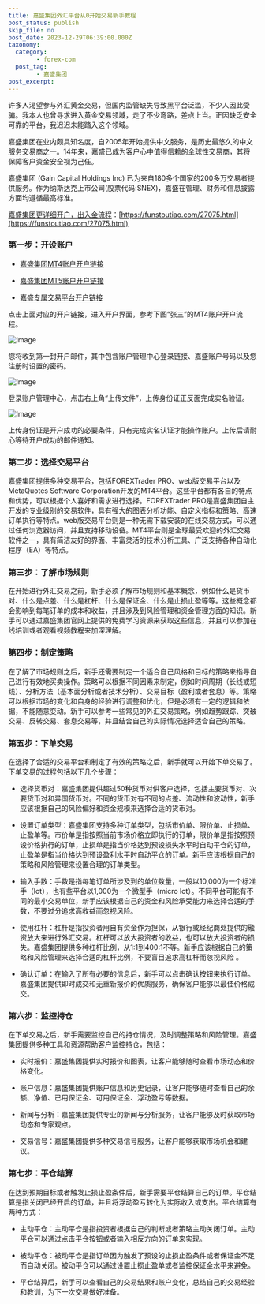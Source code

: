 ```yaml
---
title: 嘉盛集团外汇平台从0开始交易新手教程
post_status: publish
skip_file: no
post_date: 2023-12-29T06:39:00.000Z
taxonomy:
  category:
        - forex-com
  post_tag:
        - 嘉盛集团
post_excerpt: 
---
```

许多人渴望参与外汇黄金交易，但国内监管缺失导致黑平台泛滥，不少人因此受骗。我本人也曾寻求进入黄金交易领域，走了不少弯路，差点上当。正因缺乏安全可靠的平台，我迟迟未能踏入这个领域。

嘉盛集团在业内颇具知名度，自2005年开始提供中文服务，是历史最悠久的中文服务交易商之一。14年来，嘉盛已成为客户心中值得信赖的全球性交易商，其将保障客户资金安全视为己任。

嘉盛集团 (Gain Capital Holdings Inc) 已为来自180多个国家的200多万交易者提供服务。作为纳斯达克上市公司(股票代码:SNEX)，嘉盛在管理、财务和信息披露方面均遵循最高标准。

[嘉盛集团更详细开户，出入金流程](https://funstoutiao.com/27075.html)：[https://funstoutiao.com/27075.html](https://funstoutiao.com/27075.html)

### 第一步：开设账户

* [嘉盛集团MT4账户开户链接](https://s.ssgg.net/jsmt4)

* [嘉盛集团MT5账户开户链接](https://s.ssgg.net/jsmt5)

* [嘉盛专属交易平台开户链接](https://s.ssgg.net/js)

点击上面对应的开户链接，进入开户界面，参考下图“张三”的MT4账户开户流程。

![Image](https://prod-files-secure.s3.us-west-2.amazonaws.com/39ed1227-6d7d-4570-be36-9ccd4a2c4241/7a167aea-686b-400d-af59-4e18eb607a40/640.png?X-Amz-Algorithm=AWS4-HMAC-SHA256&X-Amz-Content-Sha256=UNSIGNED-PAYLOAD&X-Amz-Credential=ASIAZI2LB466TLQX4ZLH%2F20250406%2Fus-west-2%2Fs3%2Faws4_request&X-Amz-Date=20250406T161308Z&X-Amz-Expires=3600&X-Amz-Security-Token=IQoJb3JpZ2luX2VjEM%2F%2F%2F%2F%2F%2F%2F%2F%2F%2F%2FwEaCXVzLXdlc3QtMiJHMEUCIC3jWCrkxakvzuhJSulG2%2FxXHruJfWnJz0IoC6F%2FvDvaAiEAyVRR3gVh113qbmO%2F30ZJVMbbgIKGuzdfEKa16kGqKlYq%2FwMISBAAGgw2Mzc0MjMxODM4MDUiDGlAT6YutZv0pYsZhyrcA3PBiYbRlS5qNQJNOwcAlrebG5HasfBP73OTyi1NiIONWrxUJSyW3xA0z0RRiy0hT8fjtMf39DVUILFp93OnXJ0ZvDJgcQlhvTuY%2ByCUmtwqwpPqUvcg4HYu9f7Zdq%2Ba52z7ztagkUuk57pcbk6a98Dp76ELBA%2Fs3XtQrPChUqPMunxYLmnH%2BoSwkk5eIOyW64FPxZrhmyMKfCYak3%2FHJ2cNk%2FxLGPBrDe6y8Y64LjIURfIwUvyTXdxbWQ4ncIXEOF8LO4m5IEzQQj7BI41IdbOlh1v2I8m9NT%2FmHbNpg9%2Bqf4JCaKsJYzO318vP8%2F4HwCAF%2FEWUQc4m7DU%2Bk88mVpdHRPO4QQsLZgL1JS9ZAQImOa9TvjzE6Qb%2BawIcLDdmhAGIRKxJy29yJU5CS12tqsqTwQQmUpuC03Aevb%2F%2F15z3%2FruLod82FMIh8UzRXuQewTQSZpV7bf35JoaHG3pVRG1e48Vp30ndLRgItXKf38aI42WpDL3eNa4nGGSjpSe%2FfepThoMMiNEQGHbVvUZbnaRchibced1H0iHVav%2F1g%2BLo6Y09sug3yrhoHkwk%2B52BxRtCuSKNK6OfcxO78K1vGVEa3lbARC3MMYuB0xTWQLFfwLBvl2RaBeztL%2FwoMPegyr8GOqUBv7fgWRNMIwM8cNok3mV2JLoSxMX462ichMmPbCf6caHTIElUorumYFtThJPbQfRfpNp%2F0V600rGYWq4ii1Wp148p4BcVxGWQIY%2F4UEv19%2BDk7bDQ2iU5G2%2BPtNY68c0e%2B0aUd8j6yxUprImWnHoAtWcELCHwhrget5qrw9C3fLypz3g7veS5wdQ7wxgGATy4eC4ohosKatDJuF399pvt6bJ8fJu2&X-Amz-Signature=c0b1954a4f04f40b9026c687c95de56fc6383fa7044e35aae040299db7dd2bc0&X-Amz-SignedHeaders=host&x-id=GetObject)

您将收到第一封开户邮件，其中包含账户管理中心登录链接、嘉盛账户号码以及您注册时设置的密码。

![Image](https://prod-files-secure.s3.us-west-2.amazonaws.com/39ed1227-6d7d-4570-be36-9ccd4a2c4241/eaa1c6b3-2877-4284-a0e1-530e222c27fb/image.png?X-Amz-Algorithm=AWS4-HMAC-SHA256&X-Amz-Content-Sha256=UNSIGNED-PAYLOAD&X-Amz-Credential=ASIAZI2LB466TLQX4ZLH%2F20250406%2Fus-west-2%2Fs3%2Faws4_request&X-Amz-Date=20250406T161308Z&X-Amz-Expires=3600&X-Amz-Security-Token=IQoJb3JpZ2luX2VjEM%2F%2F%2F%2F%2F%2F%2F%2F%2F%2F%2FwEaCXVzLXdlc3QtMiJHMEUCIC3jWCrkxakvzuhJSulG2%2FxXHruJfWnJz0IoC6F%2FvDvaAiEAyVRR3gVh113qbmO%2F30ZJVMbbgIKGuzdfEKa16kGqKlYq%2FwMISBAAGgw2Mzc0MjMxODM4MDUiDGlAT6YutZv0pYsZhyrcA3PBiYbRlS5qNQJNOwcAlrebG5HasfBP73OTyi1NiIONWrxUJSyW3xA0z0RRiy0hT8fjtMf39DVUILFp93OnXJ0ZvDJgcQlhvTuY%2ByCUmtwqwpPqUvcg4HYu9f7Zdq%2Ba52z7ztagkUuk57pcbk6a98Dp76ELBA%2Fs3XtQrPChUqPMunxYLmnH%2BoSwkk5eIOyW64FPxZrhmyMKfCYak3%2FHJ2cNk%2FxLGPBrDe6y8Y64LjIURfIwUvyTXdxbWQ4ncIXEOF8LO4m5IEzQQj7BI41IdbOlh1v2I8m9NT%2FmHbNpg9%2Bqf4JCaKsJYzO318vP8%2F4HwCAF%2FEWUQc4m7DU%2Bk88mVpdHRPO4QQsLZgL1JS9ZAQImOa9TvjzE6Qb%2BawIcLDdmhAGIRKxJy29yJU5CS12tqsqTwQQmUpuC03Aevb%2F%2F15z3%2FruLod82FMIh8UzRXuQewTQSZpV7bf35JoaHG3pVRG1e48Vp30ndLRgItXKf38aI42WpDL3eNa4nGGSjpSe%2FfepThoMMiNEQGHbVvUZbnaRchibced1H0iHVav%2F1g%2BLo6Y09sug3yrhoHkwk%2B52BxRtCuSKNK6OfcxO78K1vGVEa3lbARC3MMYuB0xTWQLFfwLBvl2RaBeztL%2FwoMPegyr8GOqUBv7fgWRNMIwM8cNok3mV2JLoSxMX462ichMmPbCf6caHTIElUorumYFtThJPbQfRfpNp%2F0V600rGYWq4ii1Wp148p4BcVxGWQIY%2F4UEv19%2BDk7bDQ2iU5G2%2BPtNY68c0e%2B0aUd8j6yxUprImWnHoAtWcELCHwhrget5qrw9C3fLypz3g7veS5wdQ7wxgGATy4eC4ohosKatDJuF399pvt6bJ8fJu2&X-Amz-Signature=8450df6e265c302caa1d1c7d65bbaf46b8f69b7ac3495a3aee132e9e43afefaa&X-Amz-SignedHeaders=host&x-id=GetObject)

登录账户管理中心，点击右上角“上传文件”，上传身份证正反面完成实名验证。

![Image](https://prod-files-secure.s3.us-west-2.amazonaws.com/39ed1227-6d7d-4570-be36-9ccd4a2c4241/54090639-09fc-46b4-a135-e0289f707147/image.png?X-Amz-Algorithm=AWS4-HMAC-SHA256&X-Amz-Content-Sha256=UNSIGNED-PAYLOAD&X-Amz-Credential=ASIAZI2LB466TLQX4ZLH%2F20250406%2Fus-west-2%2Fs3%2Faws4_request&X-Amz-Date=20250406T161308Z&X-Amz-Expires=3600&X-Amz-Security-Token=IQoJb3JpZ2luX2VjEM%2F%2F%2F%2F%2F%2F%2F%2F%2F%2F%2FwEaCXVzLXdlc3QtMiJHMEUCIC3jWCrkxakvzuhJSulG2%2FxXHruJfWnJz0IoC6F%2FvDvaAiEAyVRR3gVh113qbmO%2F30ZJVMbbgIKGuzdfEKa16kGqKlYq%2FwMISBAAGgw2Mzc0MjMxODM4MDUiDGlAT6YutZv0pYsZhyrcA3PBiYbRlS5qNQJNOwcAlrebG5HasfBP73OTyi1NiIONWrxUJSyW3xA0z0RRiy0hT8fjtMf39DVUILFp93OnXJ0ZvDJgcQlhvTuY%2ByCUmtwqwpPqUvcg4HYu9f7Zdq%2Ba52z7ztagkUuk57pcbk6a98Dp76ELBA%2Fs3XtQrPChUqPMunxYLmnH%2BoSwkk5eIOyW64FPxZrhmyMKfCYak3%2FHJ2cNk%2FxLGPBrDe6y8Y64LjIURfIwUvyTXdxbWQ4ncIXEOF8LO4m5IEzQQj7BI41IdbOlh1v2I8m9NT%2FmHbNpg9%2Bqf4JCaKsJYzO318vP8%2F4HwCAF%2FEWUQc4m7DU%2Bk88mVpdHRPO4QQsLZgL1JS9ZAQImOa9TvjzE6Qb%2BawIcLDdmhAGIRKxJy29yJU5CS12tqsqTwQQmUpuC03Aevb%2F%2F15z3%2FruLod82FMIh8UzRXuQewTQSZpV7bf35JoaHG3pVRG1e48Vp30ndLRgItXKf38aI42WpDL3eNa4nGGSjpSe%2FfepThoMMiNEQGHbVvUZbnaRchibced1H0iHVav%2F1g%2BLo6Y09sug3yrhoHkwk%2B52BxRtCuSKNK6OfcxO78K1vGVEa3lbARC3MMYuB0xTWQLFfwLBvl2RaBeztL%2FwoMPegyr8GOqUBv7fgWRNMIwM8cNok3mV2JLoSxMX462ichMmPbCf6caHTIElUorumYFtThJPbQfRfpNp%2F0V600rGYWq4ii1Wp148p4BcVxGWQIY%2F4UEv19%2BDk7bDQ2iU5G2%2BPtNY68c0e%2B0aUd8j6yxUprImWnHoAtWcELCHwhrget5qrw9C3fLypz3g7veS5wdQ7wxgGATy4eC4ohosKatDJuF399pvt6bJ8fJu2&X-Amz-Signature=b69aa03474d0127dde8f3bd82600c9f8eb27e5a1e79e1b7a96f3834523468ece&X-Amz-SignedHeaders=host&x-id=GetObject)

上传身份证是开户成功的必要条件，只有完成实名认证才能操作账户。上传后请耐心等待开户成功的邮件通知。

### 第二步：选择交易平台

嘉盛集团提供多种交易平台，包括FOREXTrader PRO、web版交易平台以及MetaQuotes Software Corporation开发的MT4平台。这些平台都有各自的特点和优势，可以根据个人喜好和需求进行选择。FOREXTrader PRO是嘉盛集团自主开发的专业级别的交易软件，具有强大的图表分析功能、自定义指标和策略、高速订单执行等特点。web版交易平台则是一种无需下载安装的在线交易方式，可以通过任何浏览器访问，并且支持移动设备。MT4平台则是全球最受欢迎的外汇交易软件之一，具有简洁友好的界面、丰富灵活的技术分析工具、广泛支持各种自动化程序（EA）等特点。

### 第三步：了解市场规则

在开始进行外汇交易之前，新手必须了解市场规则和基本概念，例如什么是货币对、什么是点差、什么是杠杆、什么是保证金、什么是止损止盈等等。这些概念都会影响到每笔订单的成本和收益，并且涉及到风险管理和资金管理方面的知识。新手可以通过嘉盛集团官网上提供的免费学习资源来获取这些信息，并且可以参加在线培训或者观看视频教程来加深理解。

### 第四步：制定策略

在了解了市场规则之后，新手还需要制定一个适合自己风格和目标的策略来指导自己进行有效地买卖操作。策略可以根据不同因素来制定，例如时间周期（长线或短线）、分析方法（基本面分析或者技术分析）、交易目标（盈利或者套息）等。策略可以根据市场的变化和自身的经验进行调整和优化，但是必须有一定的逻辑和依据，不能随意变动。新手可以参考一些常见的外汇交易策略，例如趋势跟踪、突破交易、反转交易、套息交易等，并且结合自己的实际情况选择适合自己的策略。

### 第五步：下单交易

在选择了合适的交易平台和制定了有效的策略之后，新手就可以开始下单交易了。下单交易的过程包括以下几个步骤：

* 选择货币对：嘉盛集团提供超过50种货币对供客户选择，包括主要货币对、次要货币对和异国货币对。不同的货币对有不同的点差、流动性和波动性，新手应该根据自己的风险偏好和资金规模来选择合适的货币对。

* 设置订单类型：嘉盛集团支持多种订单类型，包括市价单、限价单、止损单、止盈单等。市价单是指按照当前市场价格立即执行的订单，限价单是指按照预设价格执行的订单，止损单是指当价格达到预设损失水平时自动平仓的订单，止盈单是指当价格达到预设盈利水平时自动平仓的订单。新手应该根据自己的策略和风险管理来设置合理的订单类型。

* 输入手数：手数是指每笔订单所涉及到的单位数量，一般以10,000为一个标准手（lot），也有些平台以1,000为一个微型手（micro lot）。不同平台可能有不同的最小交易单位，新手应该根据自己的资金和风险承受能力来选择合适的手数，不要过分追求高收益而忽视风险。

* 使用杠杆：杠杆是指投资者用自有资金作为担保，从银行或经纪商处提供的融资放大来进行外汇交易。杠杆可以放大投资者的收益，也可以放大投资者的损失。嘉盛集团提供多种杠杆比例，从1:1到400:1不等。新手应该根据自己的策略和风险管理来选择合适的杠杆比例，不要盲目追求高杠杆而忽视风险 。

* 确认订单：在输入了所有必要的信息后，新手可以点击确认按钮来执行订单。嘉盛集团提供即时成交和无重新报价的优质服务，确保客户能够以最佳价格成交。

### 第六步：监控持仓

在下单交易之后，新手需要监控自己的持仓情况，及时调整策略和风险管理。嘉盛集团提供多种工具和资源帮助客户监控持仓，包括：

* 实时报价：嘉盛集团提供实时报价和图表，让客户能够随时查看市场动态和价格变化。

* 账户信息：嘉盛集团提供账户信息和历史记录，让客户能够随时查看自己的余额、净值、已用保证金、可用保证金、浮动盈亏等数据。

* 新闻与分析：嘉盛集团提供专业的新闻与分析服务，让客户能够及时获取市场动态和专家观点。

* 交易信号：嘉盛集团提供多种交易信号服务，让客户能够获取市场机会和建议。

### 第七步：平仓结算

在达到预期目标或者触发止损止盈条件后，新手需要平仓结算自己的订单。平仓结算是指关闭已经开启的订单，并且将浮动盈亏转化为实际收入或支出。平仓结算有两种方式：

* 主动平仓：主动平仓是指投资者根据自己的判断或者策略主动关闭订单。主动平仓可以通过点击平仓按钮或者输入相反方向的订单来实现。

* 被动平仓：被动平仓是指订单因为触发了预设的止损止盈条件或者保证金不足而自动关闭。被动平仓可以通过设置止损止盈单或者监控保证金水平来避免。

* 平仓结算后，新手可以查看自己的交易结果和账户变化，总结自己的交易经验和教训，为下一次交易做好准备。